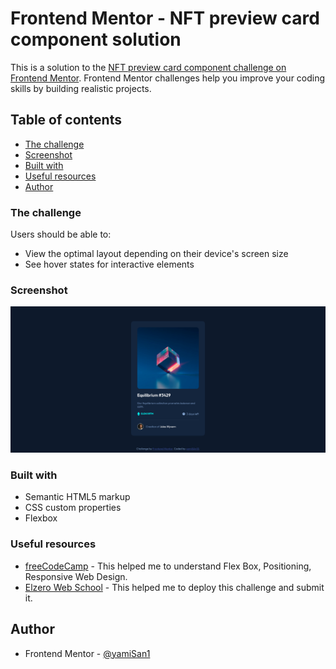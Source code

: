 # Frontend Mentor - NFT preview card component solution

This is a solution to the [NFT preview card component challenge on Frontend Mentor](https://www.frontendmentor.io/challenges/nft-preview-card-component-SbdUL_w0U). Frontend Mentor challenges help you improve your coding skills by building realistic projects. 

## Table of contents


  - [The challenge](#the-challenge)
  - [Screenshot](#screenshot)
  - [Built with](#built-with)
  - [Useful resources](#useful-resources)
- [Author](#author)


### The challenge

Users should be able to:

- View the optimal layout depending on their device's screen size
- See hover states for interactive elements


### Screenshot

![](./screenshot.png)


### Built with

- Semantic HTML5 markup
- CSS custom properties
- Flexbox


### Useful resources

- [freeCodeCamp](https://freecodecamp.org) - This helped me to understand Flex Box, Positioning, Responsive Web Design.
- [Elzero Web School](https://elzero.org/) - This helped me to deploy this challenge and submit it.


## Author

- Frontend Mentor - [@yamiSan1](https://www.frontendmentor.io/profile/yamiSan1)